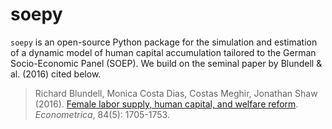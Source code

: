 # soepy

``soepy`` is an open-source Python package for the simulation and estimation of a dynamic model of human capital accumulation tailored to the German Socio-Economic Panel (SOEP). We build on the seminal paper by Blundell & al. (2016) cited below.

> Richard Blundell, Monica Costa Dias, Costas Meghir, Jonathan Shaw (2016). [Female labor supply, human capital, and welfare reform](https://doi.org/10.3982/ECTA11576). *Econometrica*, 84(5): 1705-1753.
